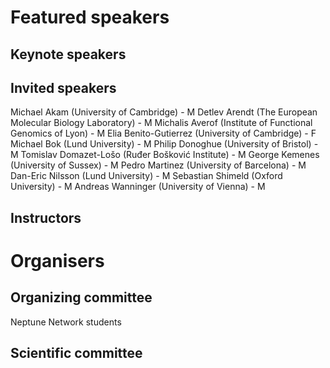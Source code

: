 # Featured speakers

## Keynote speakers


## Invited speakers
Michael Akam (University of Cambridge) - M
Detlev Arendt (The European Molecular Biology Laboratory) - M
Michalis Averof (Institute of Functional Genomics of Lyon) - M
Elia Benito-Gutierrez (University of Cambridge) - F
Michael Bok (Lund University) - M
Philip Donoghue (University of Bristol) - M
Tomislav Domazet-Lošo (Ruđer Bošković Institute) - M
George Kemenes (University of Sussex) - M
Pedro Martinez (University of Barcelona) - M
Dan-Eric Nilsson (Lund University) - M
Sebastian Shimeld (Oxford University) - M
Andreas Wanninger (University of Vienna) - M

## Instructors


# Organisers


## Organizing committee
Neptune Network students

## Scientific committee
